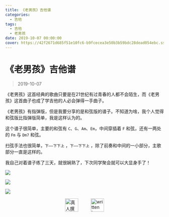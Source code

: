 ```yaml
---
title: 《老男孩》吉他谱
categories:
  - 吉他
tags:
  - 吉他
  - 老男孩
date: 2019-10-07 00:00:00
cover: https://42f2671d685f51e10fc6-b9fcecea3e50b3b59bdc28dead054ebc.ssl.cf5.rackcdn.com/illustrations/compose_music_ovo2.svg
---
```


# 《老男孩》吉他谱

> 2019-10-07

《老男孩》这首经典的歌曲只要是在21世纪有过青春的人都不会陌生，而《老男孩》这首曲子也成了学吉他的人必会弹得一手曲子。

《老男孩》有指弹版，但是我要分享的是和弦版的谱子。不知道为啥，我个人觉得和弦版比指弹版简单，我是这样认为的。

这个谱子很简单，主要的和弦有 `C`、`G`、`Am`、`Em`，中间穿插着 `F` 和弦，还有一两处的 `Fm` 与 `Dm7` 和弦。

扫弦手法也很简单，`下——下下上` ，`下——下下上` ，除了前奏和中间的一小部分，主歌部分一直是这样的。

我自己对着谱子练了三天，就很娴熟了，下次同学聚会就可以大显身手了！

![](https://i.loli.net/2019/10/07/tRE2j1zUTpZufs3.jpg)

![](https://i.loli.net/2019/10/07/ALXrqRy1UDGzZfK.jpg)

![](https://i.loli.net/2019/10/07/XPbSIvm8TYUeZ4C.jpg)

<div style="display: flex; justify-content: center; align-items: center; gap: 40px;">
  <img src="https://mirror.ghproxy.com/https://raw.githubusercontent.com/L1cardo/l1cardo.github.io/blog/themes/butterfly/source/img/notbyai_cn.png" alt="真人撰写" style="height: 42px;">
  <img src="https://mirror.ghproxy.com/https://raw.githubusercontent.com/L1cardo/l1cardo.github.io/blog/themes/butterfly/source/img/notbyai_en.png" alt="written by human" style="height: 42px;">
</div>